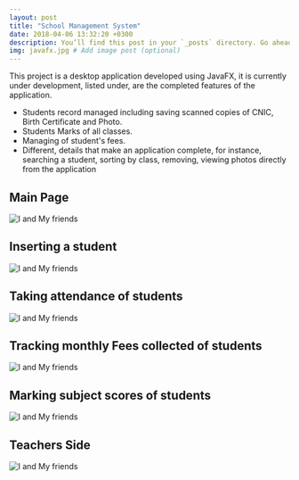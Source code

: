 ```yaml
---
layout: post
title: "School Management System"
date: 2018-04-06 13:32:20 +0300
description: You’ll find this post in your `_posts` directory. Go ahead and edit it and re-build the site to see your changes. # Add post description (optional)
img: javafx.jpg # Add image post (optional)
---
```


This project is a desktop application developed using JavaFX, it is currently under development, listed under, are the completed features of the application.

* Students record managed including saving scanned copies of CNIC, Birth Certificate and Photo.
* Students Marks of all classes.
* Managing of student's fees.
* Different, details that make an application complete, for instance, searching a student, sorting by class, removing, viewing photos directly from the application


## Main Page

![I and My friends]({{site.baseurl}}/assets/img/students.PNG)

## Inserting a student

![I and My friends]({{site.baseurl}}/assets/img/insert.PNG)

## Taking attendance of students

![I and My friends]({{site.baseurl}}/assets/img/attendance.PNG)

## Tracking monthly Fees collected of students

![I and My friends]({{site.baseurl}}/assets/img/fees.PNG)


## Marking subject scores of students

![I and My friends]({{site.baseurl}}/assets/img/marks.PNG)

## Teachers Side

![I and My friends]({{site.baseurl}}/assets/img/teachers.PNG)
